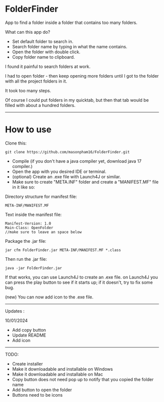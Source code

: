 # **FolderFinder**
App to find a folder inside a folder that contains too many folders.

What can this app do?
- Set default folder to search in.
- Search folder name by typing in what the name contains.
- Open the folder with double click.
- Copy folder name to clipboard.

I found it painful to search folders at work.

I had to open folder - then keep opening more folders
until I got to the folder with all the project folders in it.

It took too many steps.

Of course I could put folders in my quicktab, but then that tab would be filled with about a hundred folders.

----------------------------------

# **How to use**

Clone this:

    git clone https://github.com/masonpham16/FolderFinder.git

- Compile (if you don't have a java compiler yet, download java 17 compiler.)
- Open the app with you desired IDE or terminal.
- (optional) Create an .exe file with Launch4J or similar.
- Make sure to create "META.INF" folder and create a "MANIFEST.MF" file in it like so:

Directory structure for manifest file:

    META-INF/MANIFEST.MF

Text inside the manifest file:

    Manifest-Version: 1.0
    Main-Class: OpenFolder
    //make sure to leave an space below


Package the .jar file:

    jar cfm FolderFinder.jar META-INF/MANIFEST.MF *.class

Then run the .jar file:

    java -jar FolderFinder.jar

If that works, you can use Launch4J to create an .exe file.
on Launch4J you can press the play button to see if it starts up; if it doesn't, try to fix some bug.

(new) You can now add icon to the .exe file.

----------------------------------

Updates :

10/01/2024
- Add copy button
- Update README
- Add icon

----------------------------------

TODO:
- Create installer
- Make it downloadable and installable on Windows
- Make it downloadable and installable on Mac
- Copy button does not need pop up to notify that you copied the folder name 
- Add button to open the folder
- Buttons need to be icons